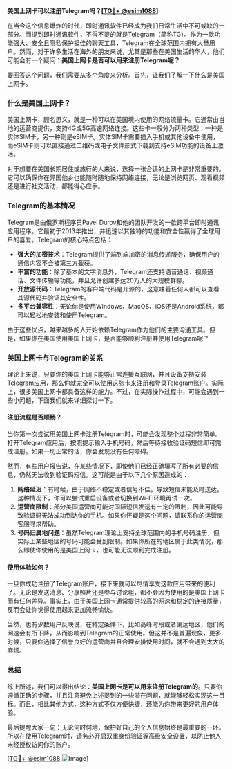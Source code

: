 **美国上网卡可以注册Telegram吗？[[TG💪+ @esim1088](https://t.me/s/esim1088)]**

在当今这个信息爆炸的时代，即时通讯软件已经成为我们日常生活中不可或缺的一部分。而提到即时通讯软件，不得不提的就是Telegram（简称TG）。作为一款功能强大、安全且隐私保护极佳的聊天工具，Telegram在全球范围内拥有大量用户。然而，对于许多生活在海外的朋友来说，尤其是那些在美国生活的华人，他们可能会有一个疑问：**美国上网卡是否可以用来注册Telegram呢？**

要回答这个问题，我们需要从多个角度来分析。首先，让我们了解一下什么是美国上网卡。

### 什么是美国上网卡？

美国上网卡，顾名思义，就是一种可以在美国境内使用的网络流量卡。它通常由当地的运营商提供，支持4G或5G高速网络连接。这些卡一般分为两种类型：一种是实体SIM卡，另一种则是eSIM卡。实体SIM卡需要插入手机或其他设备中使用，而eSIM卡则可以直接通过二维码或电子文件形式下载到支持eSIM功能的设备上激活。

对于想要在美国长期居住或旅行的人来说，选择一张合适的上网卡是非常重要的。它可以确保你在异国他乡也能随时随地保持网络连接，无论是浏览网页、观看视频还是进行社交活动，都能得心应手。

### Telegram的基本情况

Telegram是由俄罗斯程序员Pavel Durov和他的团队开发的一款跨平台即时通讯应用程序。它最初于2013年推出，并迅速以其独特的功能和安全性赢得了全球用户的喜爱。Telegram的核心特点包括：

- **强大的加密技术**：Telegram提供了端到端加密的消息传递服务，确保用户的通信内容不会被第三方截获。
- **丰富的功能**：除了基本的文字消息外，Telegram还支持语音通话、视频通话、文件传输等功能，并且允许创建多达20万人的大规模群聊。
- **开放源代码**：Telegram的客户端代码是开源的，这意味着任何人都可以查看其源代码并验证其安全性。
- **多平台兼容性**：无论你是使用Windows、MacOS、iOS还是Android系统，都可以轻松地安装和使用Telegram。

由于这些优点，越来越多的人开始依赖Telegram作为他们的主要沟通工具。但是，如果你在美国使用美国上网卡，是否能够顺利注册并使用Telegram呢？

### 美国上网卡与Telegram的关系

理论上来说，只要你的美国上网卡能够正常连接互联网，并且设备支持安装Telegram应用，那么你就完全可以使用这张卡来注册和登录Telegram账户。实际上，很多美国上网卡都具备这样的能力。不过，在实际操作过程中，可能会遇到一些小问题，下面我们就来详细探讨一下。

#### 注册流程是否顺畅？

当你第一次尝试用美国上网卡注册Telegram时，可能会发现整个过程非常简单。打开Telegram应用后，按照提示输入手机号码，然后等待接收验证码短信即可完成注册。如果一切正常的话，你会发现没有任何障碍。

然而，有些用户报告说，在某些情况下，即使他们已经正确填写了所有必要的信息，仍然无法收到验证码短信。这可能是由于以下几个原因造成的：

1. **网络延迟**：有时候，由于网络不稳定或者信号不佳，导致短信未能及时送达。这种情况下，你可以尝试重启设备或者切换到Wi-Fi环境再试一次。
2. **运营商限制**：部分美国运营商可能对国际短信发送有一定的限制，因此可能导致验证码无法成功到达你的手机。如果你怀疑是这个问题，请联系你的运营商客服寻求帮助。
3. **号码归属地问题**：虽然Telegram理论上支持全球范围内的手机号码注册，但实际上某些地区的号码可能会受到限制。如果你所在的地区属于此类情况，那么即使你使用的是美国上网卡，也可能无法顺利完成注册。

#### 使用体验如何？

一旦你成功注册了Telegram账户，接下来就可以尽情享受这款应用带来的便利了。无论是发送消息、分享照片还是参与讨论组，都不会因为使用的是美国上网卡而有任何差异。事实上，由于美国上网卡通常提供较高的网速和稳定的连接质量，反而会让你觉得使用起来更加流畅愉快。

当然，也有少数用户反映说，在特定条件下，比如高峰时段或者偏远地区，他们的网速会有所下降，从而影响到Telegram的正常使用。但这并不是普遍现象，更多时候，只要你选择了信誉良好的运营商并且合理安排使用时间，就不会遇到太大的麻烦。

### 总结

综上所述，我们可以得出结论：**美国上网卡是可以用来注册Telegram的**。只要你遵循正确的步骤，并且注意避免上述提到的一些潜在问题，就能够轻松实现这一目标。而且，相比其他方式，这种方式不仅方便快捷，还能为你带来更好的用户体验。

最后提醒大家一句：无论何时何地，保护好自己的个人信息始终是最重要的一环。所以在使用Telegram时，请务必开启双重身份验证等高级安全设置，以防止他人未经授权访问你的账户。

[[TG💪+ @esim1088](https://t.me/s/esim1088) ![Image](https://i.postimg.cc/4NQfJmqS/Snipaste-2025-05-13-00-14-12.png)]